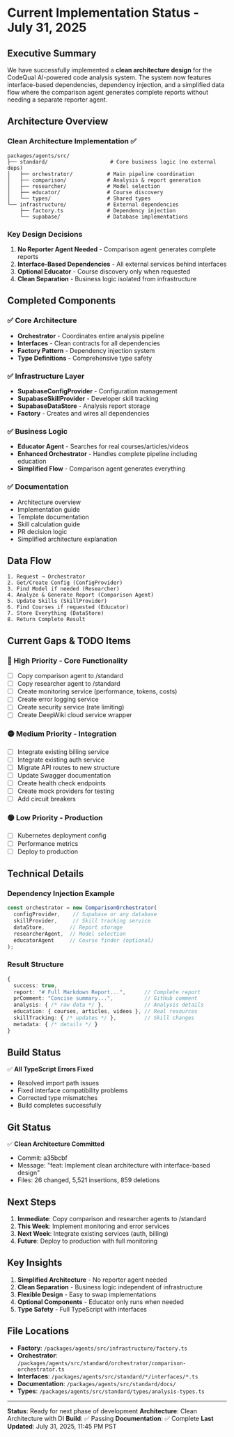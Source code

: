 # Current Implementation Status - July 31, 2025

## Executive Summary

We have successfully implemented a **clean architecture design** for the CodeQual AI-powered code analysis system. The system now features interface-based dependencies, dependency injection, and a simplified data flow where the comparison agent generates complete reports without needing a separate reporter agent.

## Architecture Overview

### Clean Architecture Implementation ✅

```
packages/agents/src/
├── standard/                    # Core business logic (no external deps)
│   ├── orchestrator/           # Main pipeline coordination
│   ├── comparison/             # Analysis & report generation
│   ├── researcher/             # Model selection
│   ├── educator/               # Course discovery
│   └── types/                  # Shared types
└── infrastructure/             # External dependencies
    ├── factory.ts              # Dependency injection
    └── supabase/               # Database implementations
```

### Key Design Decisions

1. **No Reporter Agent Needed** - Comparison agent generates complete reports
2. **Interface-Based Dependencies** - All external services behind interfaces
3. **Optional Educator** - Course discovery only when requested
4. **Clean Separation** - Business logic isolated from infrastructure

## Completed Components

### ✅ Core Architecture
- **Orchestrator** - Coordinates entire analysis pipeline
- **Interfaces** - Clean contracts for all dependencies
- **Factory Pattern** - Dependency injection system
- **Type Definitions** - Comprehensive type safety

### ✅ Infrastructure Layer
- **SupabaseConfigProvider** - Configuration management
- **SupabaseSkillProvider** - Developer skill tracking
- **SupabaseDataStore** - Analysis report storage
- **Factory** - Creates and wires all dependencies

### ✅ Business Logic
- **Educator Agent** - Searches for real courses/articles/videos
- **Enhanced Orchestrator** - Handles complete pipeline including education
- **Simplified Flow** - Comparison agent generates everything

### ✅ Documentation
- Architecture overview
- Implementation guide
- Template documentation
- Skill calculation guide
- PR decision logic
- Simplified architecture explanation

## Data Flow

```
1. Request → Orchestrator
2. Get/Create Config (ConfigProvider)
3. Find Model if needed (Researcher)
4. Analyze & Generate Report (Comparison Agent)
5. Update Skills (SkillProvider)
6. Find Courses if requested (Educator)
7. Store Everything (DataStore)
8. Return Complete Result
```

## Current Gaps & TODO Items

### 🔴 High Priority - Core Functionality
- [ ] Copy comparison agent to /standard
- [ ] Copy researcher agent to /standard
- [ ] Create monitoring service (performance, tokens, costs)
- [ ] Create error logging service
- [ ] Create security service (rate limiting)
- [ ] Create DeepWiki cloud service wrapper

### 🟡 Medium Priority - Integration
- [ ] Integrate existing billing service
- [ ] Integrate existing auth service
- [ ] Migrate API routes to new structure
- [ ] Update Swagger documentation
- [ ] Create health check endpoints
- [ ] Create mock providers for testing
- [ ] Add circuit breakers

### 🟢 Low Priority - Production
- [ ] Kubernetes deployment config
- [ ] Performance metrics
- [ ] Deploy to production

## Technical Details

### Dependency Injection Example
```typescript
const orchestrator = new ComparisonOrchestrator(
  configProvider,    // Supabase or any database
  skillProvider,     // Skill tracking service
  dataStore,        // Report storage
  researcherAgent,  // Model selection
  educatorAgent     // Course finder (optional)
);
```

### Result Structure
```typescript
{
  success: true,
  report: "# Full Markdown Report...",      // Complete report
  prComment: "Concise summary...",          // GitHub comment
  analysis: { /* raw data */ },             // Analysis details
  education: { courses, articles, videos }, // Real resources
  skillTracking: { /* updates */ },         // Skill changes
  metadata: { /* details */ }
}
```

## Build Status

✅ **All TypeScript Errors Fixed**
- Resolved import path issues
- Fixed interface compatibility problems
- Corrected type mismatches
- Build completes successfully

## Git Status

✅ **Clean Architecture Committed**
- Commit: a35bcbf
- Message: "feat: Implement clean architecture with interface-based design"
- Files: 26 changed, 5,521 insertions, 859 deletions

## Next Steps

1. **Immediate**: Copy comparison and researcher agents to /standard
2. **This Week**: Implement monitoring and error services
3. **Next Week**: Integrate existing services (auth, billing)
4. **Future**: Deploy to production with full monitoring

## Key Insights

1. **Simplified Architecture** - No reporter agent needed
2. **Clean Separation** - Business logic independent of infrastructure
3. **Flexible Design** - Easy to swap implementations
4. **Optional Components** - Educator only runs when needed
5. **Type Safety** - Full TypeScript with interfaces

## File Locations

- **Factory**: `/packages/agents/src/infrastructure/factory.ts`
- **Orchestrator**: `/packages/agents/src/standard/orchestrator/comparison-orchestrator.ts`
- **Interfaces**: `/packages/agents/src/standard/*/interfaces/*.ts`
- **Documentation**: `/packages/agents/src/standard/docs/`
- **Types**: `/packages/agents/src/standard/types/analysis-types.ts`

---

**Status**: Ready for next phase of development
**Architecture**: Clean Architecture with DI
**Build**: ✅ Passing
**Documentation**: ✅ Complete
**Last Updated**: July 31, 2025, 11:45 PM PST